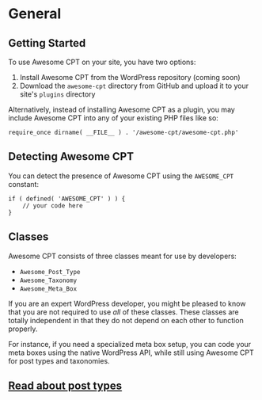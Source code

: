 # General

## Getting Started

To use Awesome CPT on your site, you have two options:

1. Install Awesome CPT from the WordPress repository (coming soon)
2. Download the `awesome-cpt` directory from GitHub and upload it to your site's `plugins` directory

Alternatively, instead of installing Awesome CPT as a plugin, you may include Awesome CPT into any of your existing PHP files like so:


```
require_once dirname( __FILE__ ) . '/awesome-cpt/awesome-cpt.php'
```

## Detecting Awesome CPT

You can detect the presence of Awesome CPT using the `AWESOME_CPT` constant:

```
if ( defined( 'AWESOME_CPT' ) ) {
    // your code here
}
```

## Classes

Awesome CPT consists of three classes meant for use by developers:

* `Awesome_Post_Type`
* `Awesome_Taxonomy`
* `Awesome_Meta_Box`

If you are an expert WordPress developer, you might be pleased to know that you are not required to use *all* of these classes. These classes are totally independent in that they do not depend on each other to function properly.

For instance, if you need a specialized meta box setup, you can code your meta boxes using the native WordPress API, while still using Awesome CPT for post types and taxonomies.

## [Read about post types](post-types.md)
